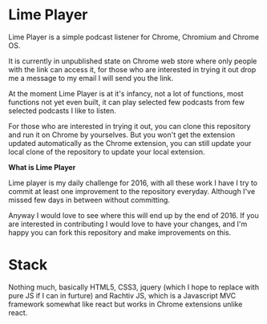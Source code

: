 Lime Player
===========

Lime Player is a simple podcast listener for Chrome, Chromium and Chrome OS.

It is currently in unpublished state on Chrome web store where only people with the link can access it, for those who are interested in trying it out drop me a message to my email I will send you the link.

At the moment Lime Player is at it's infancy, not a lot of functions, most functions not yet even built, it can play selected few podcasts from few selected podcasts I like to listen.

For those who are interested in trying it out, you can clone this repository and run it on Chrome by yourselves. But you won't get the extension updated automatically as the Chrome extension, you can still update your local clone of the repository to update your local extension.

**What is Lime Player**

Lime player is my daily challenge for 2016, with all these work I have I try to commit at least one improvement to the repository everyday. Although I've missed few days in between without committing.

Anyway I would love to see where this will end up by the end of 2016. If you are interested in contributing I would love to have your changes, and I'm happy you can fork this repository and make improvements on this.

Stack
======

Nothing much, basically HTML5, CSS3, jquery (which I hope to replace with pure JS if I can in furture) and Rachtiv JS, which is a Javascript MVC framework somewhat like react but works in Chrome extensions unlike react.
